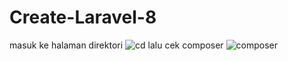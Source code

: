 # Create-Laravel-8
masuk ke halaman direktori ![cd](https://github.com/user-attachments/assets/db44c855-bda0-4447-98bc-ceb44a7c0f49)
lalu cek composer ![composer](https://github.com/user-attachments/assets/5ac02046-f9af-4ad6-8756-53a4cb3e81f4)
